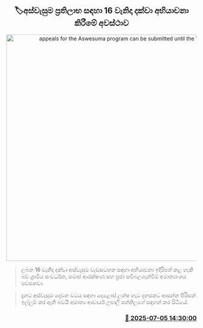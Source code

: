 <p align='center'><b><h2 align='center' title='appeals for the Aswesuma program can be submitted until the 16th'>🏷අස්වැසුම ප්‍රතිලාභ සඳහා 16 වැනිදා දක්වා අභියාචනා කිරීමේ අවස්ථාව</h2></b></p>
<p align='center'><img src='https://helakuru.sgp1.cdn.digitaloceanspaces.com/esana/images/lib/aswesuma-aswasuma-welfare.jpg' width='600' alt='appeals for the Aswesuma program can be submitted until the 16th'></p>

> ලබන 16 වැනිදා දක්වා අස්වැසුම වැඩසටහන සඳහා අභියාචනා ඉදිරිපත් කළ හැකි බව ග්‍රාමීය සංවර්ධන, සමාජ ආරක්ෂණ සහ ප්‍රජා සවිබලගැන්වීම් අමාත්‍යාංශය පවසනවා.

> දැනට අස්වැසුම දෙවන වටය සඳහා දොළොස් ලක්ෂ හැට දහසකට ආසන්න පිරිසක් ඉල්ලුම් කර ඇති බවයි අමාත්‍ය ආචාර්ය උපාලි පන්නිලගේ සඳහන් කර සිටියේ.



<h3 align='right'><a href='https://www.helakuru.lk/esana/p/111608/'>📅 2025-07-05 14:30:00</a></h3>
